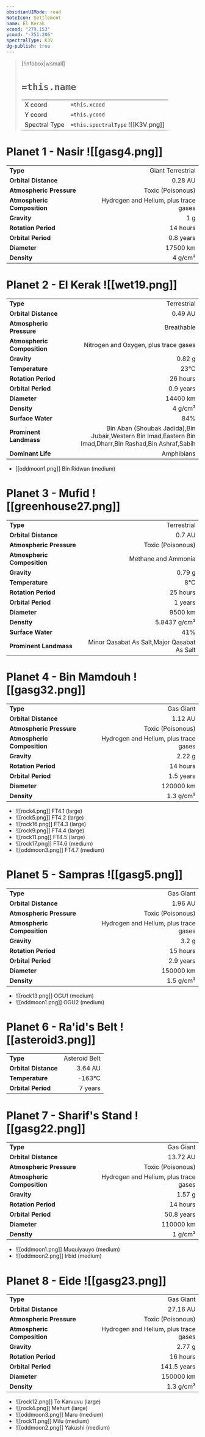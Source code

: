 ```yaml
---
obsidianUIMode: read
NoteIcon: Settlement
name: El Kerak
xcood: "279.153"
ycood: "-251.206"
spectralType: K3V
dg-publish: true
---
```

> [!infobox|wsmall]
> # `=this.name`
> | | |
> | - | - |
> | X coord | `=this.xcood` |
> | Y coord| `=this.ycood` |
> | Spectral Type | `=this.spectralType` ![[K3V.png]] |

# Planet 1 - Nasir ![[gasg4.png]]
|                             |                           |
| --------------------------- | -------------------------:|
| **Type**                    |             Giant Terrestrial |
| **Orbital Distance**        |   0.28 AU |
| **Atmospheric Pressure**    |       Toxic (Poisonous) |
| **Atmospheric Composition** |      Hydrogen and Helium, plus trace gases |
| **Gravity**                 |        1 g |
| **Rotation Period**         |  14 hours |
| **Orbital Period** | 0.8 years |
| **Diameter**                |      17500 km | 
| **Density**                 |    4 g/cm³ |





# Planet 2 - El Kerak ![[wet19.png]]
|                             |                           |
| --------------------------- | -------------------------:|
| **Type**                    |             Terrestrial |
| **Orbital Distance**        |   0.49 AU |
| **Atmospheric Pressure**    |       Breathable |
| **Atmospheric Composition** |      Nitrogen and Oxygen, plus trace gases |
| **Gravity**                 |        0.82 g |
| **Temperature**             |    23°C |
| **Rotation Period**         |  26 hours |
| **Orbital Period** | 0.9 years |
| **Diameter**                |      14400 km | 
| **Density**                 |    4 g/cm³ |
| **Surface Water**           |           84% | 
| **Prominent Landmass**      |         Bin Aban (Shoubak Jadida),Bin Jubair,Western Bin Imad,Eastern Bin Imad,Dharr,Bin Rashad,Bin Ashraf,Sabih | 
| **Dominant Life**           |         Amphibians |



- [[oddmoon1.png]] Bin Ridwan (medium)

# Planet 3 - Mufid ![[greenhouse27.png]]
|                             |                           |
| --------------------------- | -------------------------:|
| **Type**                    |             Terrestrial |
| **Orbital Distance**        |   0.7 AU |
| **Atmospheric Pressure**    |       Toxic (Poisonous) |
| **Atmospheric Composition** |      Methane and Ammonia |
| **Gravity**                 |        0.79 g |
| **Temperature**             |    8°C |
| **Rotation Period**         |  25 hours |
| **Orbital Period** | 1 years |
| **Diameter**                |      9500 km | 
| **Density**                 |    5.8437 g/cm³ |
| **Surface Water**           |           41% | 
| **Prominent Landmass**      |         Minor Qasabat As Salt,Major Qasabat As Salt | 





# Planet 4 - Bin Mamdouh ![[gasg32.png]]
|                             |                           |
| --------------------------- | -------------------------:|
| **Type**                    |             Gas Giant |
| **Orbital Distance**        |   1.12 AU |
| **Atmospheric Pressure**    |       Toxic (Poisonous) |
| **Atmospheric Composition** |      Hydrogen and Helium, plus trace gases |
| **Gravity**                 |        2.22 g |
| **Rotation Period**         |  14 hours |
| **Orbital Period** | 1.5 years |
| **Diameter**                |      120000 km | 
| **Density**                 |    1.3 g/cm³ |



- ![[rock4.png]] FT4.1 (large)
- ![[rock5.png]] FT4.2 (large)
- ![[rock16.png]] FT4.3 (large)
- ![[rock9.png]] FT4.4 (large)
- ![[rock11.png]] FT4.5 (large)
- ![[rock17.png]] FT4.6 (medium)
- ![[oddmoon3.png]] FT4.7 (medium)


# Planet 5 - Sampras ![[gasg5.png]]
|                             |                           |
| --------------------------- | -------------------------:|
| **Type**                    |             Gas Giant |
| **Orbital Distance**        |   1.96 AU |
| **Atmospheric Pressure**    |       Toxic (Poisonous) |
| **Atmospheric Composition** |      Hydrogen and Helium, plus trace gases |
| **Gravity**                 |        3.2 g |
| **Rotation Period**         |  15 hours |
| **Orbital Period** | 2.9 years |
| **Diameter**                |      150000 km | 
| **Density**                 |    1.5 g/cm³ |



- ![[rock13.png]] OGU1 (medium)
- ![[oddmoon1.png]] OGU2 (medium)


# Planet 6 - Ra'id's Belt ![[asteroid3.png]]
|                             |                           |
| --------------------------- | -------------------------:|
| **Type**                    |             Asteroid Belt |
| **Orbital Distance**        |   3.64 AU |
| **Temperature**             |    -163°C |
| **Orbital Period** | 7 years |





# Planet 7 - Sharif's Stand ![[gasg22.png]]
|                             |                           |
| --------------------------- | -------------------------:|
| **Type**                    |             Gas Giant |
| **Orbital Distance**        |   13.72 AU |
| **Atmospheric Pressure**    |       Toxic (Poisonous) |
| **Atmospheric Composition** |      Hydrogen and Helium, plus trace gases |
| **Gravity**                 |        1.57 g |
| **Rotation Period**         |  14 hours |
| **Orbital Period** | 50.8 years |
| **Diameter**                |      110000 km | 
| **Density**                 |    1 g/cm³ |



- ![[oddmoon1.png]] Muquiyauyo (medium)
- ![[oddmoon2.png]] Irbid (medium)


# Planet 8 - Eide ![[gasg23.png]]
|                             |                           |
| --------------------------- | -------------------------:|
| **Type**                    |             Gas Giant |
| **Orbital Distance**        |   27.16 AU |
| **Atmospheric Pressure**    |       Toxic (Poisonous) |
| **Atmospheric Composition** |      Hydrogen and Helium, plus trace gases |
| **Gravity**                 |        2.77 g |
| **Rotation Period**         |  16 hours |
| **Orbital Period** | 141.5 years |
| **Diameter**                |      150000 km | 
| **Density**                 |    1.3 g/cm³ |



- ![[rock12.png]] To Karvuvu (large)
- ![[rock4.png]] Mehurt (large)
- ![[oddmoon3.png]] Maru (medium)
- ![[rock11.png]] Milu (medium)
- ![[oddmoon2.png]] Yakushi (medium)


